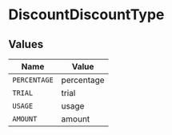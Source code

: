 # DiscountDiscountType


## Values

| Name         | Value        |
| ------------ | ------------ |
| `PERCENTAGE` | percentage   |
| `TRIAL`      | trial        |
| `USAGE`      | usage        |
| `AMOUNT`     | amount       |